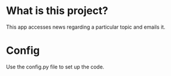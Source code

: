# What is this project?
This app accesses news regarding a particular topic and emails it.
# Config
Use the config.py file to set up the code.